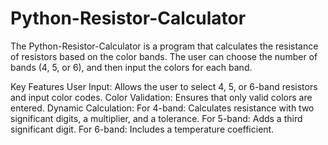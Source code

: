 # Python-Resistor-Calculator

The Python-Resistor-Calculator is a program that calculates the resistance of resistors based on the color bands. 
The user can choose the number of bands (4, 5, or 6), and then input the colors for each band.

Key Features
User Input: Allows the user to select 4, 5, or 6-band resistors and input color codes.
Color Validation: Ensures that only valid colors are entered.
Dynamic Calculation:
For 4-band: Calculates resistance with two significant digits, a multiplier, and a tolerance.
For 5-band: Adds a third significant digit.
For 6-band: Includes a temperature coefficient.
